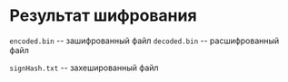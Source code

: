 # Результат шифрования

`encoded.bin` -- зашифрованный файл
`decoded.bin` -- расшифрованный файл

`signHash.txt` -- захешированный файл
